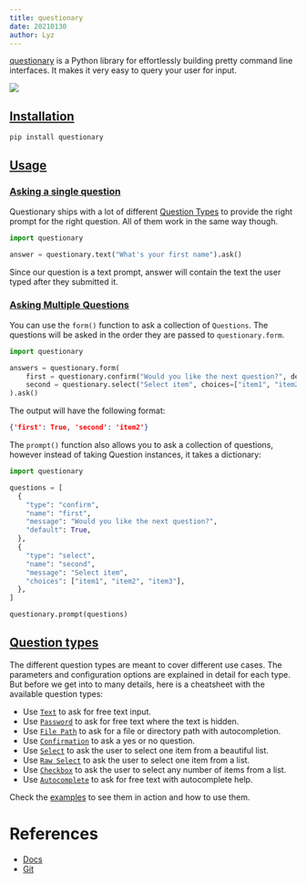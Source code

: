 ```yaml
---
title: questionary
date: 20210130
author: Lyz
---
```


[questionary](https://questionary.readthedocs.io) is a Python library for
effortlessly building pretty command line interfaces. It makes it very easy to
query your user for input.

![ ](questionary.gif)

## [Installation](https://questionary.readthedocs.io/en/stable/pages/installation.html)

```bash
pip install questionary
```

## [Usage](https://questionary.readthedocs.io/en/stable/pages/quickstart.html)

### [Asking a single question](https://questionary.readthedocs.io/en/stable/pages/quickstart.html#asking-a-single-question)

Questionary ships with a lot of different [Question Types](#question-types) to
provide the right prompt for the right question. All of them work in the same
way though.

```python
import questionary

answer = questionary.text("What's your first name").ask()
```

Since our question is a text prompt, answer will contain the text the user typed
after they submitted it.

### [Asking Multiple Questions](https://questionary.readthedocs.io/en/stable/pages/quickstart.html#asking-multiple-questions)

You can use the `form()` function to ask a collection of `Questions`. The
questions will be asked in the order they are passed to `questionary.form`.

```python
import questionary

answers = questionary.form(
    first = questionary.confirm("Would you like the next question?", default=True),
    second = questionary.select("Select item", choices=["item1", "item2", "item3"])
).ask()
```

The output will have the following format:

```json
{'first': True, 'second': 'item2'}
```

The `prompt()` function also allows you to ask a collection of questions,
however instead of taking Question instances, it takes a dictionary:

```python
import questionary

questions = [
  {
    "type": "confirm",
    "name": "first",
    "message": "Would you like the next question?",
    "default": True,
  },
  {
    "type": "select",
    "name": "second",
    "message": "Select item",
    "choices": ["item1", "item2", "item3"],
  },
]

questionary.prompt(questions)
```

## [Question types](https://questionary.readthedocs.io/en/stable/pages/types.html)


The different question types are meant to cover different use cases. The
parameters and configuration options are explained in detail for each type. But
before we get into to many details, here is a cheatsheet with the available
question types:

* Use [`Text`](https://questionary.readthedocs.io/en/stable/pages/types.html#type-text) to ask for free text input.
* Use
    [`Password`](https://questionary.readthedocs.io/en/stable/pages/types.html#type-password)
    to ask for free text where the text is hidden.
* Use [`File
    Path`](https://questionary.readthedocs.io/en/stable/pages/types.html#type-path)
    to ask for a file or directory path with autocompletion.
* Use
    [`Confirmation`](https://questionary.readthedocs.io/en/stable/pages/types.html#type-confirm)
    to ask a yes or no question.
* Use
    [`Select`](https://questionary.readthedocs.io/en/stable/pages/types.html#type-select)
    to ask the user to select one item from a beautiful list.
* Use
    [`Raw
    Select`](https://questionary.readthedocs.io/en/stable/pages/types.html#type-raw-select)
    to ask the user to select one item from a list.
* Use
    [`Checkbox`](https://questionary.readthedocs.io/en/stable/pages/types.html#type-checkbox)
    to ask the user to select any number of items from a list.
* Use
    [`Autocomplete`](https://questionary.readthedocs.io/en/stable/pages/types.html#type-autocomplete)
    to ask for free text with autocomplete help.

Check the [examples](https://github.com/tmbo/questionary/examples) to see them
in action and how to use them.

# References

* [Docs](https://questionary.readthedocs.io)
* [Git](https://github.com/tmbo/questionary)
